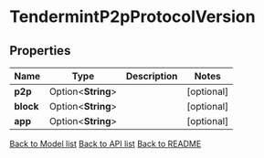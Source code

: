 # TendermintP2pProtocolVersion

## Properties

Name | Type | Description | Notes
------------ | ------------- | ------------- | -------------
**p2p** | Option<**String**> |  | [optional]
**block** | Option<**String**> |  | [optional]
**app** | Option<**String**> |  | [optional]

[Back to Model list](../README.md#documentation-for-models) [Back to API list](../README.md#documentation-for-api-endpoints) [Back to README](../README.md)


